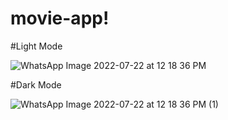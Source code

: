 # movie-app!

#Light Mode

![WhatsApp Image 2022-07-22 at 12 18 36 PM](https://user-images.githubusercontent.com/65820533/180380531-fa71d41d-dc9d-41d6-a69c-9c166d906ac8.jpeg)


#Dark Mode

![WhatsApp Image 2022-07-22 at 12 18 36 PM (1)](https://user-images.githubusercontent.com/65820533/180380667-4f03e428-4b3b-432d-8dec-7ca5912636ff.jpeg)





